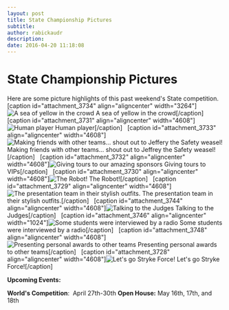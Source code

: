 ```yaml
---
layout: post
title: State Championship Pictures
subtitle:
author: rabickaudr
description:
date: 2016-04-20 11:18:08
---
```


# State Championship Pictures

Here are some picture highlights of this past weekend's State competition. [caption id="attachment_3734" align="aligncenter" width="3264"]![A sea of yellow in the crowd](/wp-content/uploads/2016/04/IMG_25831.jpg) A sea of yellow in the crowd[/caption]   [caption id="attachment_3731" align="aligncenter" width="4608"]![Human player](http://strykeforce.org/wp-content/uploads/2016/04/IMG_1463.jpg) Human player[/caption]   [caption id="attachment_3733" align="aligncenter" width="4608"]![Making friends with other teams... shout out to Jeffery the Safety weasel!](http://strykeforce.org/wp-content/uploads/2016/04/IMG_1486.jpg) Making friends with other teams... shout out to Jeffrey the Safety weasel![/caption]   [caption id="attachment_3732" align="aligncenter" width="4608"]![Giving tours to our amazing sponsors](http://strykeforce.org/wp-content/uploads/2016/04/IMG_1470.jpg) Giving tours to VIPs[/caption]   [caption id="attachment_3730" align="aligncenter" width="4608"]![The Robot!](http://strykeforce.org/wp-content/uploads/2016/04/IMG_1452.jpg) The Robot![/caption]   [caption id="attachment_3729" align="aligncenter" width="4608"]![The presentation team in their stylish outfits.](http://strykeforce.org/wp-content/uploads/2016/04/IMG_1445.jpg) The presentation team in their stylish outfits.[/caption]   [caption id="attachment_3744" align="aligncenter" width="4608"]![Talking to the Judges](http://strykeforce.org/wp-content/uploads/2016/04/IMG_1443.jpg) Talking to the Judges[/caption]   [caption id="attachment_3746" align="aligncenter" width="1024"]![Some students were interviewed by a radio](http://strykeforce.org/wp-content/uploads/2016/04/IMG_24051_2.jpg) Some students were interviewed by a radio[/caption]   [caption id="attachment_3748" align="aligncenter" width="4608"]![Presenting personal awards to other teams](http://strykeforce.org/wp-content/uploads/2016/04/IMG_1481.jpg) Presenting personal awards to other teams[/caption]   [caption id="attachment_3728" align="aligncenter" width="4608"]![Let's go Stryke Force!](http://strykeforce.org/wp-content/uploads/2016/04/IMG_1412.jpg) Let's go Stryke Force![/caption]  

**Upcoming Events:**

**World's Competition**:  April 27th-30th **Open House:** May 16th, 17th, and 18th
